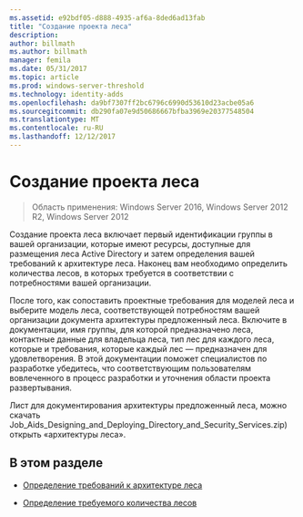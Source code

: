 ```yaml
---
ms.assetid: e92bdf05-d888-4935-af6a-8ded6ad13fab
title: "Создание проекта леса"
description: 
author: billmath
ms.author: billmath
manager: femila
ms.date: 05/31/2017
ms.topic: article
ms.prod: windows-server-threshold
ms.technology: identity-adds
ms.openlocfilehash: da9bf7307ff2bc6796c6990d53610d23acbe05a6
ms.sourcegitcommit: db290fa07e9d50686667bfba3969e20377548504
ms.translationtype: MT
ms.contentlocale: ru-RU
ms.lasthandoff: 12/12/2017
---
```

# <a name="creating-a-forest-design"></a>Создание проекта леса

>Область применения: Windows Server 2016, Windows Server 2012 R2, Windows Server 2012

Создание проекта леса включает первый идентификации группы в вашей организации, которые имеют ресурсы, доступные для размещения леса Active Directory и затем определения вашей требований к архитектуре леса. Наконец вам необходимо определить количества лесов, в которых требуется в соответствии с потребностями вашей организации.  
  
После того, как сопоставить проектные требования для моделей леса и выберите модель леса, соответствующей потребностям вашей организации документа архитектуры предложенный леса. Включите в документации, имя группы, для которой предназначено леса, контактные данные для владельца леса, тип лес для каждого леса, которые и требования, которые каждый лес — предназначен для удовлетворения. В этой документации поможет специалистов по разработке убедитесь, что соответствующим пользователям вовлеченного в процесс разработки и уточнения области проекта развертывания.  
  
Лист для документирования архитектуры предложенный леса, можно скачать Job_Aids_Designing_and_Deploying_Directory_and_Security_Services.zip) открыть «архитектуры леса».  
  
## <a name="in-this-section"></a>В этом разделе  
  
-   [Определение требований к архитектуре леса](../../ad-ds/plan/Identifying-Forest-Design-Requirements.md)  
  
-   [Определение требуемого количества лесов](../../ad-ds/plan/Determining-the-Number-of-Forests-Required.md)  
  


